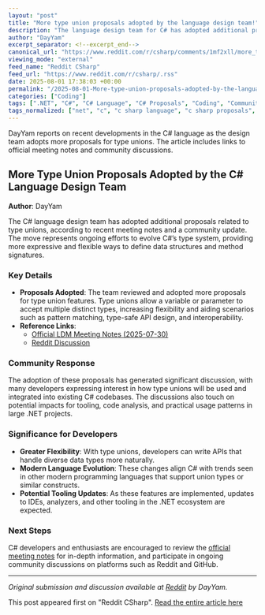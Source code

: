 ```yaml
---
layout: "post"
title: "More type union proposals adopted by the language design team!"
description: "The language design team for C# has adopted additional proposals for type unions. This article links to meeting notes and community discussions highlighting this latest step toward incorporating type unions into the C# language, reflecting ongoing evolution in its type system."
author: "DayYam"
excerpt_separator: <!--excerpt_end-->
canonical_url: "https://www.reddit.com/r/csharp/comments/1mf2xll/more_type_union_proposals_adopted_by_the_language/"
viewing_mode: "external"
feed_name: "Reddit CSharp"
feed_url: "https://www.reddit.com/r/csharp/.rss"
date: 2025-08-01 17:38:03 +00:00
permalink: "/2025-08-01-More-type-union-proposals-adopted-by-the-language-design-team.html"
categories: ["Coding"]
tags: [".NET", "C#", "C# Language", "C# Proposals", "Coding", "Community", "Csharplang", "Feature Adoption", "Language Design", "Language Features", "Type System", "Type Unions"]
tags_normalized: ["net", "c", "c sharp language", "c sharp proposals", "coding", "community", "csharplang", "feature adoption", "language design", "language features", "type system", "type unions"]
---
```


DayYam reports on recent developments in the C# language as the design team adopts more proposals for type unions. The article includes links to official meeting notes and community discussions.<!--excerpt_end-->

## More Type Union Proposals Adopted by the C# Language Design Team

**Author**: DayYam

The C# language design team has adopted additional proposals related to type unions, according to recent meeting notes and a community update. The move represents ongoing efforts to evolve C#’s type system, providing more expressive and flexible ways to define data structures and method signatures.

### Key Details

- **Proposals Adopted**: The team reviewed and adopted more proposals for type union features. Type unions allow a variable or parameter to accept multiple distinct types, increasing flexibility and aiding scenarios such as pattern matching, type-safe API design, and interoperability.
- **Reference Links**:
  - [Official LDM Meeting Notes (2025-07-30)](https://github.com/dotnet/csharplang/blob/main/meetings%2F2025%2FLDM-2025-07-30.md)
  - [Reddit Discussion](https://www.reddit.com/r/csharp/comments/1mf2xll/more_type_union_proposals_adopted_by_the_language/)

### Community Response

The adoption of these proposals has generated significant discussion, with many developers expressing interest in how type unions will be used and integrated into existing C# codebases. The discussions also touch on potential impacts for tooling, code analysis, and practical usage patterns in large .NET projects.

### Significance for Developers

- **Greater Flexibility**: With type unions, developers can write APIs that handle diverse data types more naturally.
- **Modern Language Evolution**: These changes align C# with trends seen in other modern programming languages that support union types or similar constructs.
- **Potential Tooling Updates**: As these features are implemented, updates to IDEs, analyzers, and other tooling in the .NET ecosystem are expected.

### Next Steps

C# developers and enthusiasts are encouraged to review the [official meeting notes](https://github.com/dotnet/csharplang/blob/main/meetings%2F2025%2FLDM-2025-07-30.md) for in-depth information, and participate in ongoing community discussions on platforms such as Reddit and GitHub.

---

*Original submission and discussion available at [Reddit](https://www.reddit.com/r/csharp/comments/1mf2xll/more_type_union_proposals_adopted_by_the_language/) by DayYam.*

This post appeared first on "Reddit CSharp". [Read the entire article here](https://www.reddit.com/r/csharp/comments/1mf2xll/more_type_union_proposals_adopted_by_the_language/)
